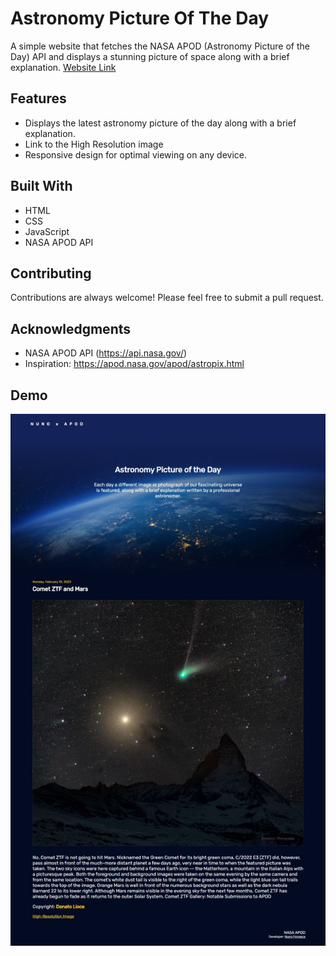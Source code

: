 # Astronomy Picture Of The Day

A simple website that fetches the NASA APOD (Astronomy Picture of the Day) API and displays a stunning picture of space along with a brief explanation.
[Website Link](https://astropictureoftheday.vercel.app/)

## Features

-   Displays the latest astronomy picture of the day along with a brief explanation.
-   Link to the High Resolution image
-   Responsive design for optimal viewing on any device.

## Built With

-   HTML
-   CSS
-   JavaScript
-   NASA APOD API

## Contributing

Contributions are always welcome! Please feel free to submit a pull request.

## Acknowledgments

-   NASA APOD API (https://api.nasa.gov/)
-   Inspiration: https://apod.nasa.gov/apod/astropix.html

## Demo

![Demo Screenshot](images/demo.jpeg)
